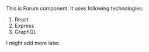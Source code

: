 This is Forum component. It uses following technologies:

1) React
2) Express
3) GraphQL

I might add more later. 